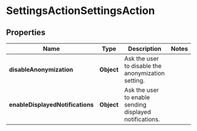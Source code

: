 

# SettingsActionSettingsAction


## Properties

| Name | Type | Description | Notes |
|------------ | ------------- | ------------- | -------------|
|**disableAnonymization** | **Object** | Ask the user to disable the anonymization setting. |  |
|**enableDisplayedNotifications** | **Object** | Ask the user to enable sending displayed notifications. |  |



